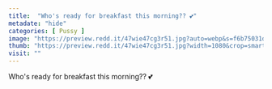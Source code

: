 ```yaml
---
title:  "Who's ready for breakfast this morning?? 💕"
metadate: "hide"
categories: [ Pussy ]
image: "https://preview.redd.it/47wie47cg3r51.jpg?auto=webp&s=f6b75031d1ed234bd42cd9d6db7809a5ff3e9d77"
thumb: "https://preview.redd.it/47wie47cg3r51.jpg?width=1080&crop=smart&auto=webp&s=248340e298a317a7f7bf988fa3a7c9a3f26313ab"
visit: ""
---
```

Who's ready for breakfast this morning?? 💕
